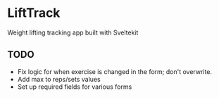 # LiftTrack

Weight lifting tracking app built with Sveltekit

## TODO
- Fix logic for when exercise is changed in the form; don't overwrite.
- Add max to reps/sets values
- Set up required fields for various forms
